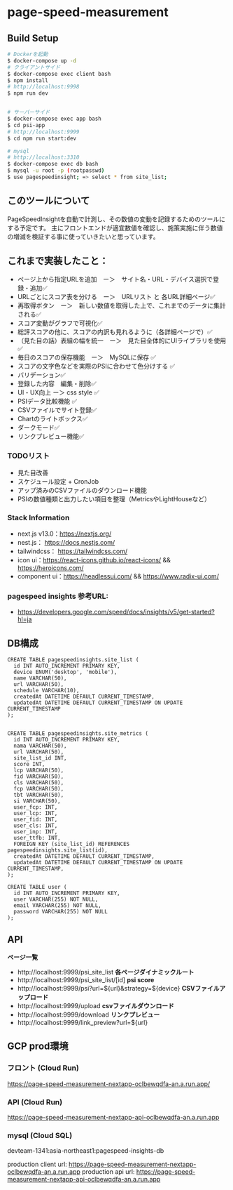 # page-speed-measurement

## Build Setup

```bash
# Dockerを起動
$ docker-compose up -d
# クライアントサイド
$ docker-compose exec client bash
$ npm install
# http://localhost:9998
$ npm run dev


# サーバーサイド
$ docker-compose exec app bash
$ cd psi-app
# http://localhost:9999
$ cd npm run start:dev

# mysql
# http://localhost:3310
$ docker-compose exec db bash
$ mysql -u root -p (rootpasswd)
$ use pagespeedinsight; => select * from site_list;
```

## このツールについて
PageSpeedInsightを自動で計測し、その数値の変動を記録するためのツールにする予定です。
主にフロントエンドが適宜数値を確認し、施策実施に伴う数値の増減を検証する事に使っていきたいと思っています。

## これまで実装したこと：
- ページ上から指定URLを追加　ー＞　サイト名・URL・デバイス選択で登録・追加✅
- URLごとにスコア表を分ける　ー＞　URLリスト と 各URL詳細ページ✅
- 再取得ボタン　ー＞　新しい数値を取得した上で、これまでのデータに集計される✅
- スコア変動がグラフで可視化✅
- 総評スコアの他に、スコアの内訳も見れるように（各詳細ページで）✅
- （見た目の話）表組の幅を統一　ー＞　見た目全体的にUIライブラリを使用 ✅
- 毎日のスコアの保存機能　ー＞　MySQLに保存 ✅
- スコアの文字色などを実際のPSIに合わせて色分けする ✅
- バリデーション✅
- 登録した内容　編集・削除✅
- UI・UX向上 ー＞ css style ✅
- PSIデータ比較機能 ✅
- CSVファイルでサイト登録✅
- Chartのライトボックス✅
- ダークモード✅
- リンクプレビュー機能✅

### TODOリスト
- 見た目改善
- スケジュール設定 + CronJob
- アップ済みのCSVファイルのダウンロード機能
- PSIの数値種類と出力したい項目を整理（MetricsやLightHouseなど）

### Stack Information
- next.js v13.0：https://nextjs.org/
- nest.js： https://docs.nestjs.com/
- tailwindcss： https://tailwindcss.com/
- icon ui：https://react-icons.github.io/react-icons/ && https://heroicons.com/
- component ui：https://headlessui.com/ && https://www.radix-ui.com/

### pagespeed insights 参考URL:
- https://developers.google.com/speed/docs/insights/v5/get-started?hl=ja


## DB構成
```
CREATE TABLE pagespeedinsights.site_list (
  id INT AUTO_INCREMENT PRIMARY KEY,
  device ENUM('desktop', 'mobile'),
  name VARCHAR(50),
  url VARCHAR(50),
  schedule VARCHAR(10),
  createdAt DATETIME DEFAULT CURRENT_TIMESTAMP,
  updatedAt DATETIME DEFAULT CURRENT_TIMESTAMP ON UPDATE CURRENT_TIMESTAMP
);


CREATE TABLE pagespeedinsights.site_metrics (
  id INT AUTO_INCREMENT PRIMARY KEY,
  nama VARCHAR(50),
  url VARCHAR(50),
  site_list_id INT,
  score INT,
  lcp VARCHAR(50),
  fid VARCHAR(50),
  cls VARCHAR(50),
  fcp VARCHAR(50),
  tbt VARCHAR(50),
  si VARCHAR(50),
  user_fcp: INT,
  user_lcp: INT,
  user_fid: INT,
  user_cls: INT,
  user_inp: INT,
  user_ttfb: INT,
  FOREIGN KEY (site_list_id) REFERENCES pagespeedinsights.site_list(id),
  createdAt DATETIME DEFAULT CURRENT_TIMESTAMP,
  updatedAt DATETIME DEFAULT CURRENT_TIMESTAMP ON UPDATE CURRENT_TIMESTAMP,
);

CREATE TABLE user (
  id INT AUTO_INCREMENT PRIMARY KEY,
  user VARCHAR(255) NOT NULL,
  email VARCHAR(255) NOT NULL,
  password VARCHAR(255) NOT NULL
);
```

## API
**ページ一覧**
- http://localhost:9999/psi_site_list
**各ページダイナミックルート**
- http://localhost:9999/psi_site_list/[id]
**psi score**
- http://localhost:9999/psi?url=${url}&strategy=${device}
**CSVファイルアップロード**
- http://localhost:9999/upload
**csvファイルダウンロード**
- http://localhost:9999/download
**リンクプレビュー**
- http://localhost:9999/link_preview?url=${url}



## GCP prod環境
### フロント (Cloud Run)
https://page-speed-measurement-nextapp-oclbewqdfa-an.a.run.app/

### API (Cloud Run)
https://page-speed-measurement-nextapp-api-oclbewqdfa-an.a.run.app

### mysql (Cloud SQL)
devteam-1341:asia-northeast1:pagespeed-insights-db

production client url:
https://page-speed-measurement-nextapp-oclbewqdfa-an.a.run.app
production api url:
https://page-speed-measurement-nextapp-api-oclbewqdfa-an.a.run.app
